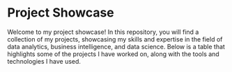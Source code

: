 # Project Showcase
Welcome to my project showcase! In this repository, you will find a collection of my projects, showcasing my skills and expertise in the field of data analytics, business intelligence, and data science. Below is a table that highlights some of the projects I have worked on, along with the tools and technologies I have used.

